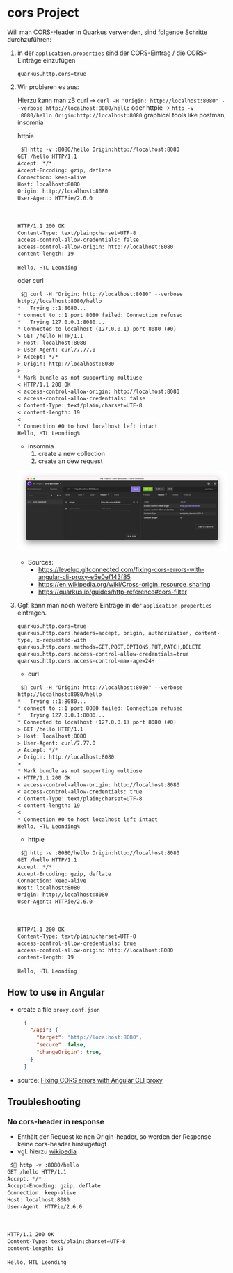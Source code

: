 # cors Project

Will man CORS-Header in Quarkus verwenden, sind folgende Schritte durchzuführen:

1. in der `application.properties` sind der CORS-Eintrag / die CORS-Einträge einzufügen

    ```properties
    quarkus.http.cors=true
    ```

2. Wir probieren es aus:
    
    Hierzu kann man zB 
    curl -> `curl -H "Origin: http://localhost:8080" --verbose http://localhost:8080/hello` oder
    httpie -> `http -v :8080/hello Origin:http://localhost:8080`
    graphical tools like postman, insomnia

    httpie
    ```shell
     $ http -v :8080/hello Origin:http://localhost:8080                             
    GET /hello HTTP/1.1
    Accept: */*
    Accept-Encoding: gzip, deflate
    Connection: keep-alive
    Host: localhost:8080
    Origin: http://localhost:8080
    User-Agent: HTTPie/2.6.0
    
    
    
    HTTP/1.1 200 OK
    Content-Type: text/plain;charset=UTF-8
    access-control-allow-credentials: false
    access-control-allow-origin: http://localhost:8080
    content-length: 19
    
    Hello, HTL Leonding
    ```

    oder curl
    ```shell
     $ curl -H "Origin: http://localhost:8080" --verbose http://localhost:8080/hello                            
    *   Trying ::1:8080...
    * connect to ::1 port 8080 failed: Connection refused
    *   Trying 127.0.0.1:8080...
    * Connected to localhost (127.0.0.1) port 8080 (#0)
    > GET /hello HTTP/1.1
    > Host: localhost:8080
    > User-Agent: curl/7.77.0
    > Accept: */*
    > Origin: http://localhost:8080
    > 
    * Mark bundle as not supporting multiuse
    < HTTP/1.1 200 OK
    < access-control-allow-origin: http://localhost:8080
    < access-control-allow-credentials: false
    < Content-Type: text/plain;charset=UTF-8
    < content-length: 19
    < 
    * Connection #0 to host localhost left intact
    Hello, HTL Leonding%       
    ```

    - insomnia
        1. create a new collection
        2. create an dew request

    ![insomnia](images/cors-request-insomnia.png)


   - Sources:
     - https://levelup.gitconnected.com/fixing-cors-errors-with-angular-cli-proxy-e5e0ef143f85
     - https://en.wikipedia.org/wiki/Cross-origin_resource_sharing
     - https://quarkus.io/guides/http-reference#cors-filter

3. Ggf. kann man noch weitere Einträge in der `application.properties` eintragen.

    ````properties
    quarkus.http.cors=true
    quarkus.http.cors.headers=accept, origin, authorization, content-type, x-requested-with
    quarkus.http.cors.methods=GET,POST,OPTIONS,PUT,PATCH,DELETE
    quarkus.http.cors.access-control-allow-credentials=true
    quarkus.http.cors.access-control-max-age=24H

    ````
    

   - curl

    ````shell
     $ curl -H "Origin: http://localhost:8080" --verbose http://localhost:8080/hello
    *   Trying ::1:8080...
    * connect to ::1 port 8080 failed: Connection refused
    *   Trying 127.0.0.1:8080...
    * Connected to localhost (127.0.0.1) port 8080 (#0)
    > GET /hello HTTP/1.1
    > Host: localhost:8080
    > User-Agent: curl/7.77.0
    > Accept: */*
    > Origin: http://localhost:8080
    > 
    * Mark bundle as not supporting multiuse
    < HTTP/1.1 200 OK
    < access-control-allow-origin: http://localhost:8080
    < access-control-allow-credentials: true
    < Content-Type: text/plain;charset=UTF-8
    < content-length: 19
    < 
    * Connection #0 to host localhost left intact
    Hello, HTL Leonding% 
    ````

   - httpie
    ````shell
     $ http -v :8080/hello Origin:http://localhost:8080
    GET /hello HTTP/1.1
    Accept: */*
    Accept-Encoding: gzip, deflate
    Connection: keep-alive
    Host: localhost:8080
    Origin: http://localhost:8080
    User-Agent: HTTPie/2.6.0
    
    
    
    HTTP/1.1 200 OK
    Content-Type: text/plain;charset=UTF-8
    access-control-allow-credentials: true
    access-control-allow-origin: http://localhost:8080
    content-length: 19
    
    Hello, HTL Leonding
    ````

## How to use in Angular

- create a file `proxy.conf.json`

    ````json
      {
        "/api": {
          "target": "http://localhost:8080",
          "secure": false,
          "changeOrigin": true,
        }
      }
    ````

- source: [Fixing CORS errors with Angular CLI proxy](https://levelup.gitconnected.com/fixing-cors-errors-with-angular-cli-proxy-e5e0ef143f85)

## Troubleshooting

### No cors-header in response

- Enthält der Request keinen Origin-header, so werden der Response keine cors-header hinzugefügt
- vgl. hierzu [wikipedia](https://en.wikipedia.org/wiki/Cross-origin_resource_sharing#Simple_example)

```shell
 $ http -v :8080/hello                              
GET /hello HTTP/1.1
Accept: */*
Accept-Encoding: gzip, deflate
Connection: keep-alive
Host: localhost:8080
User-Agent: HTTPie/2.6.0



HTTP/1.1 200 OK
Content-Type: text/plain;charset=UTF-8
content-length: 19

Hello, HTL Leonding
```
